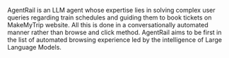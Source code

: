 AgentRail is an LLM agent whose expertise lies in solving complex user queries regarding train schedules and guiding them to book tickets on MakeMyTrip website. All this is done in a conversationally automated manner rather than browse and click method. AgentRail aims to be first in the list of automated browsing experience led by the intelligence of Large Language Models.  
